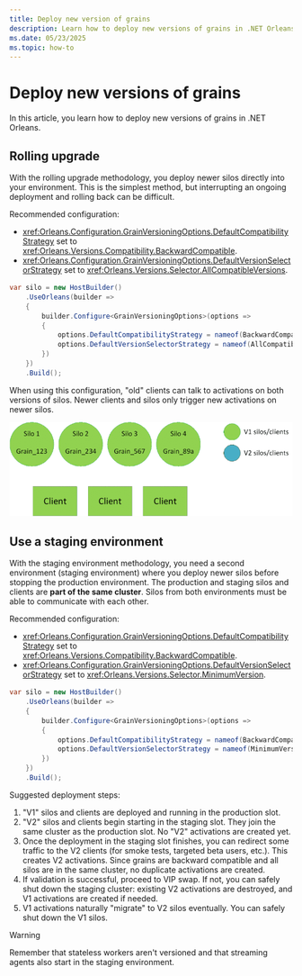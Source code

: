 ```yaml
---
title: Deploy new version of grains
description: Learn how to deploy new versions of grains in .NET Orleans.
ms.date: 05/23/2025
ms.topic: how-to
---
```


# Deploy new versions of grains

In this article, you learn how to deploy new versions of grains in .NET Orleans.

## Rolling upgrade

With the rolling upgrade methodology, you deploy newer silos directly into your environment. This is the simplest method, but interrupting an ongoing deployment and rolling back can be difficult.

Recommended configuration:

- <xref:Orleans.Configuration.GrainVersioningOptions.DefaultCompatibilityStrategy> set to <xref:Orleans.Versions.Compatibility.BackwardCompatible>.
- <xref:Orleans.Configuration.GrainVersioningOptions.DefaultVersionSelectorStrategy> set to <xref:Orleans.Versions.Selector.AllCompatibleVersions>.

```csharp
var silo = new HostBuilder()
    .UseOrleans(builder =>
    {
        builder.Configure<GrainVersioningOptions>(options =>
        {
            options.DefaultCompatibilityStrategy = nameof(BackwardCompatible);
            options.DefaultVersionSelectorStrategy = nameof(AllCompatibleVersions);
        })
    })
    .Build();
```

When using this configuration, "old" clients can talk to activations on both versions of silos. Newer clients and silos only trigger new activations on newer silos.

![Rolling gif](rolling.gif)

## Use a staging environment

With the staging environment methodology, you need a second environment (staging environment) where you deploy newer silos before stopping the production environment. The production and staging silos and clients are **part of the same cluster**. Silos from both environments must be able to communicate with each other.

Recommended configuration:

- <xref:Orleans.Configuration.GrainVersioningOptions.DefaultCompatibilityStrategy> set to <xref:Orleans.Versions.Compatibility.BackwardCompatible>.
- <xref:Orleans.Configuration.GrainVersioningOptions.DefaultVersionSelectorStrategy> set to <xref:Orleans.Versions.Selector.MinimumVersion>.

```csharp
var silo = new HostBuilder()
    .UseOrleans(builder =>
    {
        builder.Configure<GrainVersioningOptions>(options =>
        {
            options.DefaultCompatibilityStrategy = nameof(BackwardCompatible);
            options.DefaultVersionSelectorStrategy = nameof(MinimumVersion);
        })
    })
    .Build();
```

Suggested deployment steps:

1. "V1" silos and clients are deployed and running in the production slot.
2. "V2" silos and clients begin starting in the staging slot. They join the same cluster as the production slot. No "V2" activations are created yet.
3. Once the deployment in the staging slot finishes, you can redirect some traffic to the V2 clients (for smoke tests, targeted beta users, etc.). This creates V2 activations. Since grains are backward compatible and all silos are in the same cluster, no duplicate activations are created.
4. If validation is successful, proceed to VIP swap. If not, you can safely shut down the staging cluster: existing V2 activations are destroyed, and V1 activations are created if needed.
5. V1 activations naturally "migrate" to V2 silos eventually. You can safely shut down the V1 silos.

> [!WARNING]
> Remember that stateless workers aren't versioned and that streaming agents also start in the staging environment.
